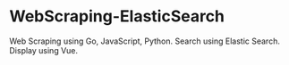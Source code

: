 # WebScraping-ElasticSearch
 Web Scraping using Go, JavaScript, Python. Search using Elastic Search. Display using Vue.
